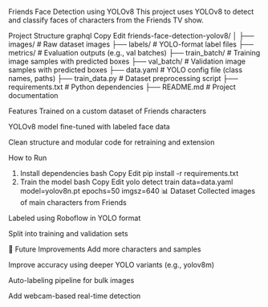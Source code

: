 Friends Face Detection using YOLOv8
This project uses YOLOv8 to detect and classify faces of characters from the Friends TV show.

 Project Structure
graphql
Copy
Edit
friends-face-detection-yolov8/
│
├── images/                 # Raw dataset images
├── labels/                 # YOLO-format label files
├── metrics/                # Evaluation outputs (e.g., val batches)
├── train_batch/           # Training image samples with predicted boxes
├── val_batch/             # Validation image samples with predicted boxes
├── data.yaml              # YOLO config file (class names, paths)
├── train_data.py          # Dataset preprocessing script
├── requirements.txt       # Python dependencies
├── README.md              # Project documentation

 Features
Trained on a custom dataset of Friends characters

YOLOv8 model fine-tuned with labeled face data

Clean structure and modular code for retraining and extension

 How to Run
1. Install dependencies
bash
Copy
Edit
pip install -r requirements.txt
2. Train the model
bash
Copy
Edit
yolo detect train data=data.yaml model=yolov8n.pt epochs=50 imgsz=640
📊 Dataset
Collected images of main characters from Friends

Labeled using Roboflow in YOLO format

Split into training and validation sets

🔧 Future Improvements
Add more characters and samples

Improve accuracy using deeper YOLO variants (e.g., yolov8m)

Auto-labeling pipeline for bulk images

Add webcam-based real-time detection

